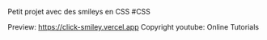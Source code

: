 Petit projet avec des smileys en CSS #CSS

Preview: https://click-smiley.vercel.app
Copyright youtube: Online Tutorials
